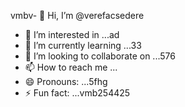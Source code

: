 vmbv- 👋 Hi, I’m @verefacsedere
- 👀 I’m interested in ...ad
- 🌱 I’m currently learning ...33
- 💞️ I’m looking to collaborate on ...576
- 📫 How to reach me ...
- 😄 Pronouns: ...5fhg
- ⚡ Fun fact: ...vmb254425

<!---
verefacsedere/verefacsedere is a ✨ special ✨ repository because its `README.md` (this file) appears on your GitHub profile.54
You can click the Preview link to take a look at your changes.
--->
